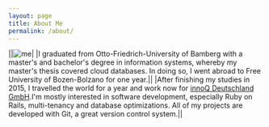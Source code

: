 ```yaml
---
layout: page
title: About Me
permalink: /about/
---
```


||![me](http://www.gravatar.com/avatar/140f700db0703975a38481d26b110e50.png?s=150)|
|I graduated from Otto-Friedrich-University of Bamberg with a master's and bachelor's degree in information systems, whereby my master's thesis covered cloud databases. In doing so, I went abroad to Free University of Bozen-Bolzano for one year.||
|After finishing my studies in 2015, I travelled the world for a year and work now for [innoQ Deutschland GmbH](www.innoq.com).I'm mostly interested in software development, especially Ruby on Rails, multi-tenancy and database optimizations. All of my projects are developed with Git, a great version control system.||
